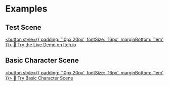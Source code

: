 # Examples


## Test Scene

<a href="https://jammanna.itch.io/test-game-made-with-makeit3d" target="_blank" rel="noopener noreferrer"> <button style={{ padding: '10px 20px', fontSize: '16px', marginBottom: '1em' }}> 🚀 Try the Live Demo on Itch.io </button> </a>

## Basic Character Scene

<a href="https://makeit3d-examples.pages.dev/examples/character_basic" target="_blank" rel="noopener noreferrer"> <button style={{ padding: '10px 20px', fontSize: '16px', marginBottom: '1em' }}> 🚀 Try Basic Character Scene </button> </a>